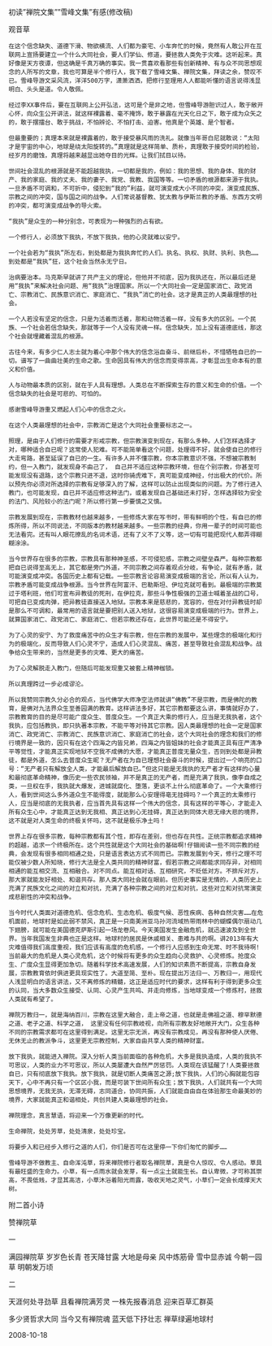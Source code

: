 初读”禅院文集””雪峰文集”有感(修改稿)

观音草


    在这个信念缺失、道德下滑、物欲横流、人们都为豪宅、小车奔忙的时候，竟然有人敢公开在互联网上宣扬要建立一个什么大同社会，要人们学仙、修道，要拯救人类免于灾难。这听起来。真好像是天方夜谭，但这确是千真万确的事实。我一贯喜欢看那些有创新精神、有与众不同思想观念的人所写的文章，我也可算是半个修行人，我下载了雪峰文集、禅院文集，拜读之余，赞叹不已。雪峰导游文采风流，洋洋500万字，潇萧洒洒，把修行至理用人人都能听懂的语言说得浅显明白、头头是道。令人敬佩。

    经过李XX事件后，要在互联网上公开弘法，这可是个是非之地，但雪峰导游胆识过人，敢于敞开心怀，向众生公开讲法，就这样裸露着、毫不掩饰，敢于暴露在光天化日之下，敢于成为众矢之的，敢于摆擂台、敢于挑战，不怕辨论、不怕打击、迫害。他真是个英雄、是个智者。

    但最重要的；真理本来就是裸露着的，敢于接受暴风雨的洗礼。就像当年哥白尼就敢说：“太阳才是宇宙的中心，地球是绕太阳旋转的。”真理就是这样简单、质朴，真理敢于接受时间的检验，经岁月的磨蚀，真理将越来越显出她夺目的光辉。让我们拭目以待。

    世间社会混乱的根源就是不能超越我执，一切都是我的，例如：我的思想、我的身体、我的财产、我的家庭、我的丈夫、我的妻子、我党、我教、我国等等。一切矛盾的根源都来源于我执。一旦矛盾不可调和，不可折中，侵犯到“我的”利益，就可演变成大小不同的冲突，演变成民族、宗教之间的冲突，国与国之间的战争。人们常说基督教、犹太教与伊斯兰教的矛盾、东西方文明的冲突，都可演变成战争的导火索。

    “我执”是众生的一种分别念，可表现为一种强烈的占有欲。

    一个修行人，必须放下我执，不放下我执，他的心灵就难以安宁。

    一个社会若为“我执”所左右，到处都是为我执奔忙的人们。执名、执权、执财、执利、执色……到处都是“我执”狂，这个社会当然永无宁日。

    治病要治本。马克斯早就讲了共产主义的理论，但他并不彻底，因为我执还在，所以最后还是用“我执”来解决社会问题、用“我执”治理国家。所以一个大同社会一定是国家消亡、政党消亡、宗教消亡、民族意识消亡、家庭消亡、“我执”消亡的社会。这才是真正的人类最理想的社会。

    一个人若没有坚定的信念，只是为活着而活着，那和动物活着一样，没有多大的区别。一个民族、一个社会若信念缺失，那就等于一个人没有灵魂一样。信念缺失，加上没有道德底线，那这个社会就埋藏着混乱的根源。

    古往今来，有多少仁人志士就为着心中那个伟大的信念浴血奋斗、前继后朴，不惜牺牲自已的一切。谱写了一曲曲壮美的生命之歌。生命因具有伟大的信念而变得祟高，才彰显出生命本有的意义和价值。

    人与动物最本质的区别，就在于人具有理想。人类总在不断探索生存的意义和生命的价值。一个信念缺失的社会是可悲的、可怕的。

    感谢雪峰导游重又燃起人们心中的信念之火。

    在这个人类最理想的社会中，宗教消亡是这个大同社会重要标志之一。

    照理，是由于人们修行的需要才形戒宗教，但宗教演变到现在，有那么多种。人们怎样选择才对，哪种适合自已呢？这常使人犯难。可不能简单看这个问题，处理得不好，就会使自已的修行大走弯路，甚至延误了自已的一生。有许多人并不懂宗教，你本宗教意识不强，不想被宗教制约，但一入教门，就发现身不由己了， 自己并不适应这种宗教环境，但在个别宗教，你甚至可能发现没有退路，这个宗教只进不退，这时你骑虎难下，真可能变成神经，付出极大的代价。所以预先你必须对所选择的宗教有足够深入的了解，这样可以防止出现类似的问题。为了修行进入教门，也可能发现，自已并不适应修这种法门，或着发现自己基础还未打好，怎样选择较为安全的法门、风险较小的法门呢？所以修行第一步要慎之又慎。

    宗教发展到现在，宗教教材也越来越多，一些修炼大家在写书时，带有鲜明的个性，有自已的修炼所得，所以不同说法，不同版本的教材越来越多。一些宗教的经典，你用一辈子的时间可能也无法看完。还有叫人眼花撩乱的名词术语，还有了义不了义等，这一切有可能把现代人都弄得糊糊涂涂。

    当今世界存在很多的宗教，宗教具有那种神圣感，不可侵犯感，宗教之间壁垒森严。每种宗教都把自已说得至高无上，其它都是旁门外道，不同宗教之间存着观点分岐，有争论，就有矛盾，就可能演变成冲突。各国历史上都有记载。一些宗教言论容易演变成极端的言论，所以有人认为，宗教矛盾可能变成战争根源。当今世界在阿富汗、巴勒斯坦、伊垃克就可看到。最极端的宗教莫过于塔利班，他们可宣布异教徒的死刑，在伊拉克，那些斗争性极强的卫道士喊着圣战的口号，可把自已变成肉弹，把异教徒直接送入地狱。宗教本来是慈悲的，宽容的，但在对付异教徒时却是那么不可调和，最常用的语言就是要把别人送入地狱，这很容易演变成极端的行为。世界上，就算国家消亡、政党消亡、家庭消亡、但若宗教还存在，此世界可能还是不得安宁。

    为了心灵的安宁、为了救度痛苦中的众生才有宗教，但在宗教的发展中，某些理念的极端化和行为的极端化，反而导致人们心灵不宁，造成人们心灵混乱、痛苦，甚至导致社会混乱和战争。战争给众生带来的，当然是更多的灾难、更大的痛苦。

    为了心灵解脱走入教门，但随后可能发现重又被套上精神枷锁。

    所以真理跨过一步必成谬沦。

    所以我赞同宗教久分必合的观点，当代佛学大师净空法师就讲“佛教”不是宗教，而是佛陀的教育，是佛对九法界众生至善园满的教育。这样讲法多好，其它宗教都要这么讲，事情就好办了，宗教教育的目的是尽可能广度众生、普度众生。一个真正大乘的修行人，应当是无我执者，这个我执，应包括教执，即只执著本宗教，不能平等对待其它宗教。因人类最理想的社会一定是国家消亡、政党消亡、宗教消亡、民族意识消亡、家庭消亡的社会，这个大同社会的理念和我们的修行境界是一致的，因只有在这个四海之内皆兄弟，四海之内皆姐妹的社会才能真正具有庄严清净平等觉性，才能真正实现地狱不空我不成佛的大愿，才能真正普度无量众生，否则到处都是异教徒，都是外道，怎么去普度众生昵？无产者在为自已理想社会奋斗的时候，提出过一个响亮的口号：“无产者只有解放全人类，才能最后解放自已。”但这只能是无我执的无产者才有这样的心量和最彻底革命精神，像历史一些农民领袖，并不是真正的无产者，而是充满了我执，像李自成之类，一旦权在手，我执就大爆发，进城就腐化、堕落，更谈不上什么彻底革命了。一个大乘修行人，看到世间这么多外道众生不能得度，就能那么心安理得亳无挂碍吗？一个真正的太乘修行人，应当是彻底的无我执者，应当首先具有这样一个伟大的信念，具有这样的平等心，才能走入所有众生心中，才能真正达到无我相、真正达到心无挂碍，真正达到同体大悲无缘大悲的境界，这不就是对人类生命的终极关怀吗，这不就是极乐净土吗！

    世界上存在很多宗教，每种宗教都有其个性，即存在差别，但也存在共性。正统宗教都追求精神的超越，追求一个终极所在。这个共性就是这个大同社会的基础啊!仔钿阅读一些不同宗教的经典，会发现有很多相同相通之处，只是语言表达方式不同而已。宗教发展到今天，修行之理不可能仅被少数人所知晓，修行大法是全人类共同的精神财富，假若宗教之间都能求同存异，对相同相通的能互相交流、互相融合。对不同点。能互相对话、互相研究，不贬低对方。不排斥对方，那大家就能友好相处、和谐共存。那人类大同社会就在眼前。但历史事实是无情的，人类历史上充满了民族文化之间的对立和对抗，充满了各种宗教之间的对立和对抗，这些对立和对抗常演变成悲剧性的冲突和战争。

    当今时代人类面对道德危机、信念危机、生态危机、极度气候、恶性疾病、各种自然灾害……在危机面前，地球村是如此弱不禁风，真正是一只南美洲亚马孙河流域热带雨林中的蝴蝶偶尔扇动几下翅膀，就可能在美国德克萨斯引起一场龙卷风。今天美国发生金融危机，就迅速波及到全世界。当年我国发生非典也正是这样。地球村的居民是休戚相关、患难与共的啊。讲2013年有大灾难值得我们高度重视，我们应该有高度的危机感，一个修行人应感到生命无常、时不我待啊! 当前最大的危机是人类心灵危机，这个时候将有更多的众生趋向心灵救护、心灵修炼。抢度众生、广度众生显得更加急切。随着科学技术高速发展，人们的知识素质不断提高，宗教自身发展，宗教教育依时俱进更具现实性了。大道至简、至朴。现在提出万法归一、万教归一，用现代人浅显明白的语言讲法，又不离修炼的精髓，这正是适应时代的要求，这样有利于得到更多众生的认同，当大多数众生接受、认同、心灵产生共呜、并走向修炼，当地球变成一个修炼村，拯救人类就有希望了。

    禅院万教归一，就是海纳百川，宗教在这里大融合，走上帝之道，也就是走佛祖之道、穆罕默德之道、老子之道、科学之道， 这里没有任何宗教岐视，向所有宗教友好地敞开大门，众生各种不同的宗教需求都可在这里得到满足。这里无宗无派，再没有宗教成见，再没有那种使人厌倦、无休无止的教派争斗，这里更无宗教控制，大家自由共享人类的精神财富。

    放下我执，就能进入禅院。深入分析人类当前面临的各种危机，大多是我执造成，人类的我执不可思议，人类的业力不可思议，所以人类屡遭大自然严厉惩罚。人类现在该猛醒了!人类要拯救自已，只有彻底放下我执。放下我执，就是切断人类痛苦之源;放下我执，人们的心胸就能包容天下，心中不再只有一个区区小我，而是可装下世间所有众生；放下我执，人们就共有一个大同思想境界，无我无执，无滞无碍，志同道合，协同共振，人们就能自由自在体验那生命最美妙的境界，大家就能真正和谐相处，共创共建人类最理想的社会。

    禅院理念，真言慧语，将迎来一个万像更新的时代。

    生命禅院，处处芳草，处处清泉，处处珍宝。

    将要步入和已经步入修行之道的人们，你们是否可在这里停一下你们匆忙的脚步……

    雪峰导游不做教主、自命浑沌草，将来禅院修行者取名禅院草，真是令人惊叹、令人感动。草具有最旺盛的生命力。小草，有一点雨水就会发芽，有一点尘土就能生长。自认卑微，才可称其崇高，不畏低贱，才显其高洁，小草沐浴着阳光雨露，吸收天地之灵气，小草们一定会长成撑天大树。


附二首小诗

赞禅院草

一

满园禅院草
岁岁色长青
苍天降甘露
大地是母亲
风中炼筋骨
雪中显赤诚
今朝一园草
明朝发万顷

二

天涯何处寻劲草
且看禅院满芳灵
一株先报春消息
迎来百草汇群英

多少贤哲求大同
当今又有禅院魂
蓝天低下抒壮志
禅草绿遍地球村

2008-10-18



